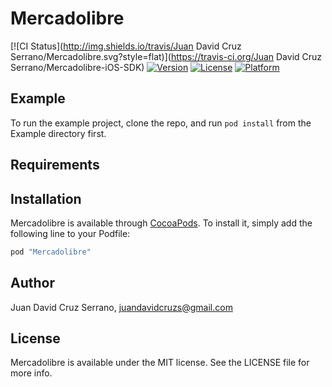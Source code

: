 # Mercadolibre

[![CI Status](http://img.shields.io/travis/Juan David Cruz Serrano/Mercadolibre.svg?style=flat)](https://travis-ci.org/Juan David Cruz Serrano/Mercadolibre-iOS-SDK)
[![Version](https://img.shields.io/cocoapods/v/Mercadolibre.svg?style=flat)](http://cocoapods.org/pods/Mercadolibre)
[![License](https://img.shields.io/cocoapods/l/Mercadolibre.svg?style=flat)](http://cocoapods.org/pods/Mercadolibre)
[![Platform](https://img.shields.io/cocoapods/p/Mercadolibre.svg?style=flat)](http://cocoapods.org/pods/Mercadolibre)

## Example

To run the example project, clone the repo, and run `pod install` from the Example directory first.

## Requirements

## Installation

Mercadolibre is available through [CocoaPods](http://cocoapods.org). To install
it, simply add the following line to your Podfile:

```ruby
pod "Mercadolibre"
```

## Author

Juan David Cruz Serrano, juandavidcruzs@gmail.com

## License

Mercadolibre is available under the MIT license. See the LICENSE file for more info.
